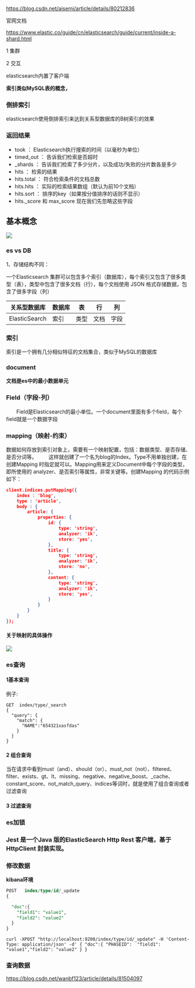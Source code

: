 https://blog.csdn.net/aisemi/article/details/80212836

官网文档

https://www.elastic.co/guide/cn/elasticsearch/guide/current/inside-a-shard.html

1 集群

2 交互

elasticsearch内置了客户端

**索引类似MySQL表的概念，**

### 倒排索引

elasticsearch使用倒排索引来达到关系型数据库的B树索引的效果



### 返回结果

- took ： Elasticsearch执行搜索的时间（以毫秒为单位）
- timed_out ： 告诉我们检索是否超时
- _shards ： 告诉我们检索了多少分片，以及成功/失败的分片数各是多少
- hits ： 检索的结果
- hits.total ： 符合检索条件的文档总数
- hits.hits ： 实际的检索结果数组（默认为前10个文档）
- hits.sort ： 排序的key（如果按分值排序的话则不显示）
- hits._score 和 max_score 现在我们先忽略这些字段



## 基本概念

![](D:\note\note\images\elasticsearch_base(基本概念).png)

### es  vs  DB

1、存储结构不同：

一个Elasticsearch 集群可以包含多个索引（数据库），每个索引又包含了很多类型（表），类型中包含了很多文档（行），每个文档使用 JSON 格式存储数据，包含了很多字段（列）

| 关系型数据库  | 数据库 | 表   | 行   | 列   |
| ------------- | ------ | ---- | ---- | ---- |
| ElasticSearch | 索引   | 类型 | 文档 | 字段 |

### 索引

索引是一个拥有几分相似特征的文档集合，类似于MySQL的数据库

### document

**文档是es中的最小数据单元**

### Field（字段-列）

  Field是Elasticsearch的最小单位。一个document里面有多个field，每个field就是一个数据字段

### mapping（映射-约束）

数据如何存放到索引对象上，需要有一个映射配置，包括：数据类型、是否存储、是否分词等。
  这样就创建了一个名为blog的Index。Type不用单独创建，在创建Mapping 时指定就可以。Mapping用来定义Document中每个字段的类型，即所使用的 analyzer、是否索引等属性，非常关键等。创建Mapping 的代码示例如下：

~~~json
client.indices.putMapping({
    index : 'blog',
    type : 'article',
    body : {
        article: {
            properties: {
                id: {
                    type: 'string',
                    analyzer: 'ik',
                    store: 'yes',
                },
                title: {
                    type: 'string',
                    analyzer: 'ik',
                    store: 'no',
                },
                content: {
                    type: 'string',
                    analyzer: 'ik',
                    store: 'yes',
                }
            }
        }
    }
});
~~~

#### 关于映射的具体操作

![](D:\note\note\images\esMapping.png)

### es查询

#### 1基本查询

例子:

~~~shell
GET  index/type/_search
{
  "query": {
    "match": {
      "NAME":"654321xasfdas"
    }
  }
}
~~~

#### 2 组合查询

当在请求中看到must（and）、should（or）、must_not（not）、filtered、filter、exists、gt、lt、missing、negative、negative_boost、_cache、constant_score、not_match_query、indices等词时，就是使用了组合查询或者过滤查询

#### 3 过滤查询

### es加锁



### Jest 是一个Java 版的ElasticSearch Http Rest 客户端，基于HttpClient 封装实现。



### 修改数据

**kibana环境**

~~~sql
POST   index/type/id/_update
{

  "doc":{
    "field1": "value1",
    "field2": "value2"
  }
}
~~~

~~~shell
curl -XPOST "http://localhost:9200/index/type/id/_update" -H 'Content-Type: application/json' -d' { "doc":{ "PHASEID":  "field1": "value1","field2": "value2" } }
~~~

### 查询数据

https://blog.csdn.net/wanbf123/article/details/81504097



